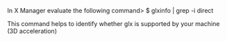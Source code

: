 In X Manager evaluate the following command>
$ glxinfo | grep -i direct

This command helps to identify whether glx is supported by your machine (3D acceleration)
